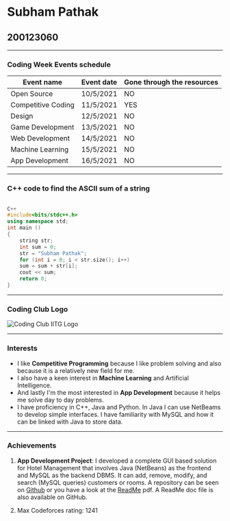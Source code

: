 # Subham Pathak

## 200123060

***

### Coding Week Events schedule

|Event name|Event date|Gone through the resources|
|---|---|---|
|Open Source|10/5/2021| NO|
|Competitive Coding|11/5/2021| YES|
|Design|12/5/2021| NO|
|Game Development|13/5/2021| NO|
|Web Development|14/5/2021| NO|
|Machine Learning|15/5/2021| NO|
|App Development|16/5/2021| NO|

***

### C++ code to find the ASCII sum of a string

```C++ 

C++
#include<bits/stdc++.h>
using namespace std;
int main ()
{
    string str;
    int sum = 0; 
    str = "Subham Pathak";
    for (int i = 0; i < str.size(); i++)
    sum = sum + str[i];
    cout << sum;
    return 0;
}
```

***

### Coding Club Logo

![Coding Club IITG Logo](https://github.com/codingiitg/open_source_submission/blob/main/coding-club%20logo.png "Coding Club IITG Logo")

***

### Interests

- I like **Competitive Programming** because I like problem solving and also because it is a relatively new field for me. 
- I also have a keen interest in **Machine Learning** and Artificial Intelligence.
- And lastly I'm the most interested in **App Development** because it helps me solve day to day problems.
- I have proficiency in C++, Java and Python. In Java I can use NetBeams to develop simple interfaces. I have familiarity with MySQL and how it can be linked with Java to store data.

***

### Achievements

1. **App Development Project**: I developed a complete GUI based solution for Hotel Management that involves Java (NetBeans) as the frontend and MySQL as the backend DBMS. It can add, remove, modify, and search (MySQL queries) customers or rooms. A repository can be seen on [Github](https://github.com/subhamhimself/Hotel-Management) or you have a look at the [ReadMe](https://drive.google.com/file/d/1CfvxqCzch_146K4ilTLt2OIOsYIzwa7l/view?usp=sharing) pdf. A ReadMe doc file is also available on GitHub.

2. Max Codeforces rating: 1241
